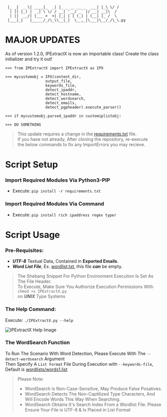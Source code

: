 ```___ ____  _____      _                  _  __  __
 |_ _|  _ \| ____|_  _| |_ _ __ __ _  ___| |_\ \/ /
  | || |_) |  _| \ \/ / __| '__/ _` |/ __| __|\  / 
  | ||  __/| |___ >  <| |_| | | (_| | (__| |_ /  \ 
 |___|_|   |_____/_/\_\\__|_|  \__,_|\___|\__/_/\_\.py
```
# MAJOR UPDATES
As of version 1.2.0, IPExtractX is now an importable class! Create the class initializer and try it out!
```
>>> from IPExtractX import IPExtractX as IPX

>>> mycustomobj = IPX(content_dir,
                  output_file,
                  keywords_file,
                  detect_ipaddr,
                  detect_hostname,
                  detect_wordsearch,
                  detect_emails,
                  detect_pgpheader).execute_parser()

>>> if mycustomobj.parsed_ipaddr in customiplistobj:

>>> DO SOMETHING
```
>This update requires a change in the [requirements.txt](requirements.txt) file.<br> If you have not already, After cloning the repository, re-execute <br> the below commands to fix any ImportErrors you may recieve.


# Script Setup

### Import Required Modules Via Python3-PIP
* Execute: ``pip install -r requirements.txt``

### Import Required Modules Via Command
* Execute: ``pip install rich ipaddress regex typer``

# Script Usage
### Pre-Requisites:
* ***UTF-8*** Textual Data, Contained in **Exported Emails**.
* ***Word List File***, Ex. [wordlist.txt](wordlists/words1.list), this file ***can*** be empty.

>The Shebang Snippet For Python Environment Execution Is Set As The File Header. <br>
To Execute, Make Sure You Authorize Execution Permissions With ``chmod +x IPExtractX.py`` <br>
on ***UNIX*** Type Systems


### The Help Command: <br>
Execute: ``./IPExtractX.py --help``

![IPExtractX Help Image](.github/IPExtractX_HelpImage01.png)

### The WordSearch Function
To Run The Scenario With Word Detection, Please Execute With The `--detect-wordsearch` Argument <br>
Then Specify A `List Format` File During Execution with `--keywords-file`, Default is [wordlists/words1.list](wordlists/words1.list)

>Please Note:
>* WordSearch is Non-Case-Sensitive, May Produce False Posatives.
>* WordSearch Detects The Non-Captilized Type Characters, And Will Encode Words This Way When Searching.
>* WordSearch Obtains It's Search Index From a Wordlist File. Please Ensure Your File is UTF-8 & Is Placed in List Format